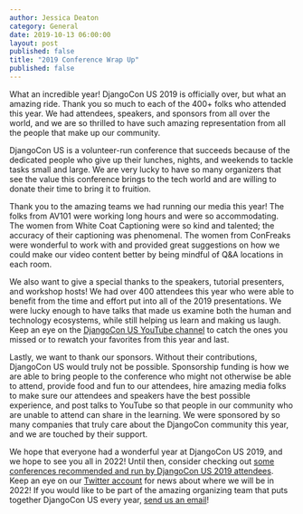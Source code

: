 ```yaml
---
author: Jessica Deaton
category: General
date: 2019-10-13 06:00:00
layout: post
published: false
title: "2019 Conference Wrap Up"
published: false
---
```


What an incredible year! DjangoCon US 2019 is officially over, but what an amazing ride. Thank you so much to each of the 400+ folks who attended this year. We had attendees, speakers, and sponsors from all over the world, and we are so thrilled to have such amazing representation from all the people that make up our community.

DjangoCon US is a volunteer-run conference that succeeds because of the dedicated people who give up their lunches, nights, and weekends to tackle tasks small and large. We are very lucky to have so many organizers that see the value this conference brings to the tech world and are willing to donate their time to bring it to fruition.

Thank you to the amazing teams we had running our media this year! The folks from AV101 were working long hours and were so accommodating. The women from White Coat Captioning were so kind and talented; the accuracy of their captioning was phenomenal. The women from ConFreaks were wonderful to work with and provided great suggestions on how we could make our video content better by being mindful of Q&A locations in each room.

We also want to give a special thanks to the speakers, tutorial presenters, and workshop hosts! We had over 400 attendees this year who were able to benefit from the time and effort put into all of the 2019 presentations. We were lucky enough to have talks that made us examine both the human and technology ecosystems, while still helping us learn and making us laugh. Keep an eye on the [DjangoCon US YouTube channel](https://www.youtube.com/channel/UC0yY6a79pPY9J0ShIHRf6yw) to catch the ones you missed or to rewatch your favorites from this year and last.

Lastly, we want to thank our sponsors. Without their contributions, DjangoCon US would truly not be possible. Sponsorship funding is how we are able to bring people to the conference who might not otherwise be able to attend, provide food and fun to our attendees, hire amazing media folks to make sure our attendees and speakers have the best possible experience, and post talks to YouTube so that people in our community who are unable to attend can share in the learning. We were sponsored by so many companies that truly care about the DjangoCon community this year, and we are touched by their support.

We hope that everyone had a wonderful year at DjangoCon US 2019, and we hope to see you all in 2022! Until then, consider checking out [some conferences recommended and run by DjangoCon US 2019 attendees](http://bit.ly/dcus2019friends). Keep an eye on our [Twitter account](https://twitter.com/djangocon) for news about where we will be in 2022! If you would like to be part of the amazing organizing team that puts together DjangoCon US every year, [send us an email](mailto:hello@djangocon.us)!
